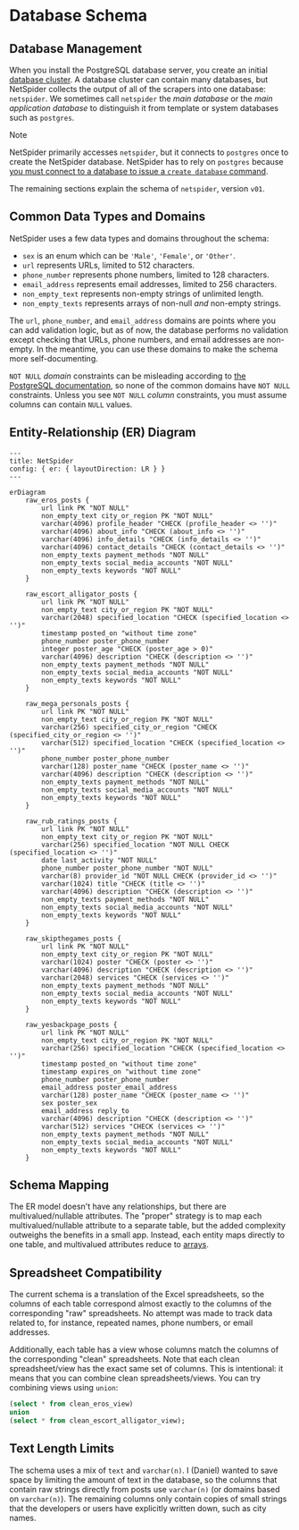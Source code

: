 # Database Schema

## Database Management

When you install the PostgreSQL database server, you create an initial [database
cluster](https://www.postgresql.org/docs/17/creating-cluster.html). A database
cluster can contain many databases, but NetSpider collects the output of all
of the scrapers into one database: `netspider`. We sometimes call `netspider`
the *main database* or the *main application database* to distinguish it from
template or system databases such as `postgres`.

> [!NOTE]
> NetSpider primarily accesses `netspider`, but it connects to `postgres`
> once to create the NetSpider database. NetSpider has to rely on `postgres`
> because [you must connect to a database to issue a `create database`
> command](https://www.postgresql.org/docs/17/manage-ag-createdb.html).

The remaining sections explain the schema of `netspider`, version `v01`.

## Common Data Types and Domains

NetSpider uses a few data types and domains throughout the schema:

- `sex` is an enum which can be `'Male'`, `'Female'`, or `'Other'`.
- `url` represents URLs, limited to 512 characters.
- `phone_number` represents phone numbers, limited to 128 characters.
- `email_address` represents email addresses, limited to 256 characters.
- `non_empty_text` represents non-empty strings of unlimited length.
- `non_empty_texts` represents arrays of non-null *and* non-empty strings.

The `url`, `phone_number`, and `email_address` domains are points where you can
add validation logic, but as of now, the database performs no validation except
checking that URLs, phone numbers, and email addresses are non-empty. In the
meantime, you can use these domains to make the schema more self-documenting.

`NOT NULL` *domain* constraints can be misleading according to [the PostgreSQL
documentation](https://www.postgresql.org/docs/17/sql-createdomain.html), so
none of the common domains have `NOT NULL` constraints. Unless you see `NOT
NULL` *column* constraints, you must assume columns can contain `NULL` values.

## Entity-Relationship (ER) Diagram

```mermaid
---
title: NetSpider
config: { er: { layoutDirection: LR } }
---

erDiagram
    raw_eros_posts {
        url link PK "NOT NULL"
        non_empty_text city_or_region PK "NOT NULL"
        varchar(4096) profile_header "CHECK (profile_header <> '')"
        varchar(4096) about_info "CHECK (about_info <> '')"
        varchar(4096) info_details "CHECK (info_details <> '')"
        varchar(4096) contact_details "CHECK (contact_details <> '')"
        non_empty_texts payment_methods "NOT NULL"
        non_empty_texts social_media_accounts "NOT NULL"
        non_empty_texts keywords "NOT NULL"
    }

    raw_escort_alligator_posts {
        url link PK "NOT NULL"
        non_empty_text city_or_region PK "NOT NULL"
        varchar(2048) specified_location "CHECK (specified_location <> '')"
        timestamp posted_on "without time zone"
        phone_number poster_phone_number
        integer poster_age "CHECK (poster_age > 0)"
        varchar(4096) description "CHECK (description <> '')"
        non_empty_texts payment_methods "NOT NULL"
        non_empty_texts social_media_accounts "NOT NULL"
        non_empty_texts keywords "NOT NULL"
    }

    raw_mega_personals_posts {
        url link PK "NOT NULL"
        non_empty_text city_or_region PK "NOT NULL"
        varchar(256) specified_city_or_region "CHECK (specified_city_or_region <> '')"
        varchar(512) specified_location "CHECK (specified_location <> '')"
        phone_number poster_phone_number
        varchar(128) poster_name "CHECK (poster_name <> '')"
        varchar(4096) description "CHECK (description <> '')"
        non_empty_texts payment_methods "NOT NULL"
        non_empty_texts social_media_accounts "NOT NULL"
        non_empty_texts keywords "NOT NULL"
    }

    raw_rub_ratings_posts {
        url link PK "NOT NULL"
        non_empty_text city_or_region PK "NOT NULL"
        varchar(256) specified_location "NOT NULL CHECK (specified_location <> '')"
        date last_activity "NOT NULL"
        phone_number poster_phone_number "NOT NULL"
        varchar(8) provider_id "NOT NULL CHECK (provider_id <> '')"
        varchar(1024) title "CHECK (title <> '')"
        varchar(4096) description "CHECK (description <> '')"
        non_empty_texts payment_methods "NOT NULL"
        non_empty_texts social_media_accounts "NOT NULL"
        non_empty_texts keywords "NOT NULL"
    }

    raw_skipthegames_posts {
        url link PK "NOT NULL"
        non_empty_text city_or_region PK "NOT NULL"
        varchar(1024) poster "CHECK (poster <> '')"
        varchar(4096) description "CHECK (description <> '')"
        varchar(2048) services "CHECK (services <> '')"
        non_empty_texts payment_methods "NOT NULL"
        non_empty_texts social_media_accounts "NOT NULL"
        non_empty_texts keywords "NOT NULL"
    }

    raw_yesbackpage_posts {
        url link PK "NOT NULL"
        non_empty_text city_or_region PK "NOT NULL"
        varchar(256) specified_location "CHECK (specified_location <> '')"
        timestamp posted_on "without time zone"
        timestamp expires_on "without time zone"
        phone_number poster_phone_number
        email_address poster_email_address
        varchar(128) poster_name "CHECK (poster_name <> '')"
        sex poster_sex
        email_address reply_to
        varchar(4096) description "CHECK (description <> '')"
        varchar(512) services "CHECK (services <> '')"
        non_empty_texts payment_methods "NOT NULL"
        non_empty_texts social_media_accounts "NOT NULL"
        non_empty_texts keywords "NOT NULL"
    }
```

## Schema Mapping

The ER model doesn't have any relationships, but there are multivalued/nullable
attributes. The "proper" strategy is to map each multivalued/nullable attribute
to a separate table, but the added complexity outweighs the benefits in a small
app. Instead, each entity maps directly to one table, and multivalued attributes
reduce to [arrays](https://www.postgresql.org/docs/17/arrays.html).

## Spreadsheet Compatibility

The current schema is a translation of the Excel spreadsheets, so the columns
of each table correspond almost exactly to the columns of the corresponding
"raw" spreadsheets. No attempt was made to track data related to, for instance,
repeated names, phone numbers, or email addresses.

Additionally, each table has a view whose columns match the columns of the
corresponding "clean" spreadsheets. Note that each clean spreadsheet/view
has the exact same set of columns. This is intentional: it means that you can
combine clean spreadsheets/views. You can try combining views using `union`:

```sql
(select * from clean_eros_view)
union
(select * from clean_escort_alligator_view);
```

## Text Length Limits

The schema uses a mix of `text` and `varchar(n)`. I (Daniel) wanted to save
space by limiting the amount of text in the database, so the columns that
contain raw strings directly from posts use `varchar(n)` (or domains based on
`varchar(n)`). The remaining columns only contain copies of small strings that
the developers or users have explicitly written down, such as city names.
